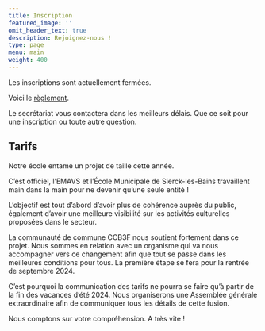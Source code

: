 ```yaml
---
title: Inscription
featured_image: ''
omit_header_text: true
description: Rejoignez-nous !
type: page
menu: main
weight: 400
---
```


Les inscriptions sont actuellement fermées.

Voici le [règlement](/files/EMAVS-reglement-interieur.pdf).

Le secrétariat vous contactera dans les meilleurs délais. Que ce soit pour une
inscription ou toute autre question.


## Tarifs

Notre école entame un projet de taille cette année.

C’est officiel, l’EMAVS et l’École Municipale de Sierck-les-Bains travaillent main dans la main pour ne devenir qu’une seule entité !

L’objectif est tout d’abord d’avoir plus de cohérence auprès du public, également d’avoir une meilleure visibilité sur les activités culturelles proposées dans le secteur.

La communauté de commune CCB3F nous soutient fortement dans ce projet. Nous sommes en relation avec un organisme qui va nous accompagner vers ce changement afin que tout se passe dans les meilleures conditions pour tous. La première étape se fera pour la rentrée de septembre 2024.

C’est pourquoi la communication des tarifs ne pourra se faire qu’à partir de la fin des vacances d’été 2024. Nous organiserons une Assemblée générale extraordinaire afin de communiquer tous les détails de cette fusion.

Nous comptons sur votre compréhension. A très vite !
